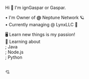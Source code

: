 Hi 👋
I'm ignGaspar or Gaspar.

• I'm Owner of **@** Neptune Network 🪐<br>
• Currently managing @ LynxLLC 🌙

🖥 Learn new things is my passion! <br>
🧠 Learning about<br>
; Java<br>
; Node.js<br>
; Python <br><br>


💘
